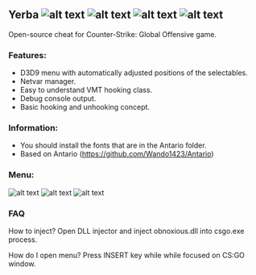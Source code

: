 ## Yerba ![alt text](https://i.imgur.com/RHlmKYL.png) ![alt text](https://i.imgur.com/1OKJ96Z.png) ![alt text](https://i.imgur.com/RPz95ve.png) ![alt text](https://i.imgur.com/ZXcfFYJ.png)
Open-source cheat for Counter-Strike: Global Offensive game.

### Features:
* D3D9 menu with automatically adjusted positions of the selectables.
* Netvar manager.
* Easy to understand VMT hooking class.
* Debug console output.
* Basic hooking and unhooking concept.

### Information:
* You should install the fonts that are in the Antario folder.
* Based on Antario (https://github.com/Wando1423/Antario)

### Menu:
![alt text](https://i.imgur.com/dPCQvFG.png)
![alt text](https://i.imgur.com/3lVaWR5.png)
![alt text](https://i.imgur.com/rIgGA5r.png)

### FAQ

How to inject?
Open DLL injector and inject obnoxious.dll into csgo.exe process.

How do I open menu?
Press INSERT key while while focused on CS:GO window.
